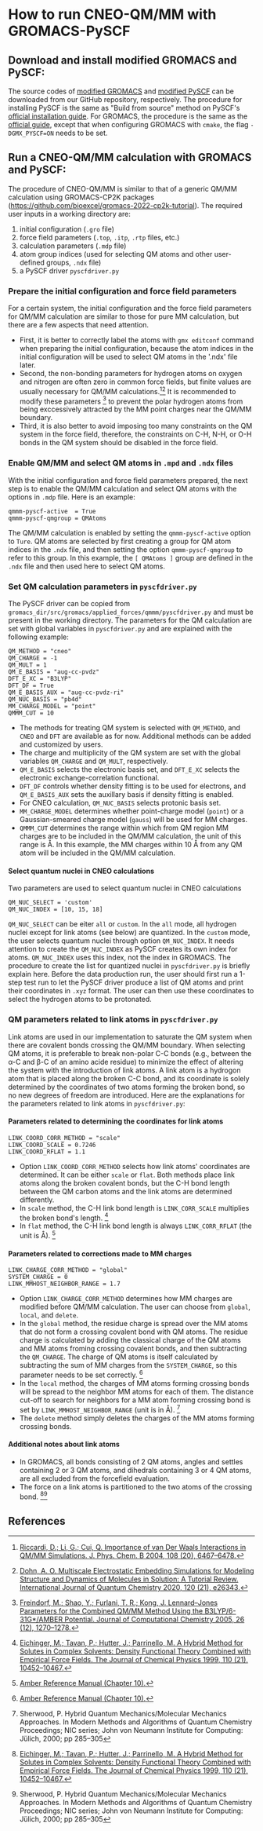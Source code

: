 # How to run CNEO-QM/MM with GROMACS-PySCF

## Download and install modified GROMACS and PySCF:

The source codes of [modified GROMACS](https://github.com/theorychemyang/gromacs) and [modified PySCF](https://github.com/theorychemyang/pyscf) can be downloaded from our GitHub repository, respectively. The procedure for installing PySCF is the same as "Build from source" method on PySCF's [official installation guide](https://pyscf.org/install.html#build-from-source). For GROMACS, the procedure is the same as the [official guide](https://manual.gromacs.org/current/install-guide/), except that when configuring GROMACS with `cmake`, the flag `-DGMX_PYSCF=ON` needs to be set.

## Run a CNEO-QM/MM calculation with GROMACS and PySCF:

The procedure of CNEO-QM/MM is similar to that of a generic QM/MM calculation using GROMACS-CP2K packages (https://github.com/bioexcel/gromacs-2022-cp2k-tutorial). The required user inputs in a working directory are: 
1. initial configuration (`.gro` file)
2. force field parameters (`.top`, `.itp`, `.rtp` files, etc.)
3. calculation parameters (`.mdp` file)
4. atom group indices (used for selecting QM atoms and other user-defined groups, `.ndx` file)
5. a PySCF driver `pyscfdriver.py`

### Prepare the initial configuration and force field parameters
For a certain system, the initial configuration and the force field parameters for QM/MM calculation are similar to those for pure MM calculation, but there are a few aspects that need attention. 
* First, it is better to correctly label the atoms with `gmx editconf` command when preparing the initial configuration, because the atom indices in the initial configuration will be used to select QM atoms in the '.ndx' file later. 
* Second, the non-bonding parameters for hydrogen atoms on oxygen and nitrogen are often zero in common force fields, but finite values are usually necessary for QM/MM calculations.[^1][^2] It is recommended to modify these parameters [^3] to prevent the polar hydrogen atoms from being exccessively attracted by the MM point charges near the QM/MM boundary.
* Third, it is also better to avoid imposing too many constraints on the QM system in the force field, therefore, the constraints on C-H, N-H, or O-H bonds in the QM system should be disabled in the force field.

### Enable QM/MM and select QM atoms in `.mpd` and `.ndx` files
With the initial configuration and force field parameters prepared, the next step is to enable the QM/MM calculation and select QM atoms with the options in `.mdp` file. Here is an example:

    qmmm-pyscf-active  = True
    qmmm-pyscf-qmgroup = QMAtoms

The QM/MM calculation is enabled by setting the `qmmm-pyscf-active` option to `Ture`. QM atoms are selected by first creating a group for QM atom indices in the `.ndx` file, and then setting the option `qmmm-pyscf-qmgroup` to refer to this group. In this example, the `[ QMAtoms ]` group are defined in the `.ndx` file and then used here to select QM atoms.

### Set QM calculation parameters in `pyscfdriver.py`
The PySCF driver can be copied from `gromacs_dir/src/gromacs/applied_forces/qmmm/pyscfdriver.py` and must be present in the working directory. The parameters for the QM calculation are set with global variables in `pyscfdriver.py` and are explained with the following example:

    QM_METHOD = "cneo"
    QM_CHARGE = -1
    QM_MULT = 1
    QM_E_BASIS = "aug-cc-pvdz"
    DFT_E_XC = "B3LYP"
    DFT_DF = True
    QM_E_BASIS_AUX = "aug-cc-pvdz-ri"
    QM_NUC_BASIS = "pb4d"
    MM_CHARGE_MODEL = "point"
    QMMM_CUT = 10

* The methods for treating QM system is selected with `QM_METHOD`, and `CNEO` and `DFT` are available as for now. Additional methods can be added and customized by users. 
* The charge and multiplicity of the QM system are set with the global variables `QM_CHARGE` and `QM_MULT`, respectively. 
* `QM_E_BASIS` selects the electronic basis set, and `DFT_E_XC` selects the electronic exchange-correlation functional. 
* `DFT_DF` controls whether density fitting is to be used for electrons, and `QM_E_BASIS_AUX` sets the auxillary basis if density fitting is enabled.
* For CNEO calculation, `QM_NUC_BASIS` selects protonic basis set.
* `MM_CHARGE_MODEL` determines whether point-charge model (`point`) or a Gaussian-smeared charge model (`gauss`) will be used for MM charges. 
* `QMMM_CUT` determines the range within which from QM region MM charges are to be included in the QM/MM calculation, the unit of this range is Å. In this example, the MM charges within 10 Å from any QM atom will be included in the QM/MM calculation.

#### Select quantum nuclei in CNEO calculations
Two parameters are used to select quantum nuclei in CNEO calculations

    QM_NUC_SELECT = 'custom'
    QM_NUC_INDEX = [10, 15, 18]

`QM_NUC_SELECT` can be eiter `all` or `custom`. In the `all` mode, all hydrogen nuclei except for link atoms (see below) are quantized. In the `custom` mode, the user selects quantum nuclei through option `QM_NUC_INDEX`. It needs attention to create the `QM_NUC_INDEX` as PySCF creates its own index for atoms. `QM_NUC_INDEX` uses this index, not the index in GROMACS.
The procedure to create the list for quantized nuclei in `pyscfdriver.py` is briefly explain here. Before the data production run, the user should first run a 1-step test run to let the PySCF driver produce a list of QM atoms and print their coordinates in `.xyz` format. The user can then use these coordinates to select the hydrogen atoms to be protonated.

### QM parameters related to link atoms in `pyscfdriver.py`
Link atoms are used in our implementation to saturate the QM system when there are covalent bonds crossing the QM/MM boundary. When selecting QM atoms, it is preferable to break non-polar C-C bonds (e.g., between the α-C and β-C of an amino acide residue) to minimize the effect of altering the system with the introduction of link atoms. A link atom is a hydrogon atom that is placed along the broken C-C bond, and its coordinate is solely determined by the coordinates of two atoms forming the broken bond, so no new degrees of freedom are introduced. Here are the explanations for the parameters related to link atoms in `pyscfdriver.py`:

#### Parameters related to determining the coordinates for link atoms

    LINK_COORD_CORR_METHOD = "scale"
    LINK_COORD_SCALE = 0.7246
    LINK_COORD_RFLAT = 1.1

* Option `LINK_COORD_CORR_METHOD` selects how link atoms' coordinates are determined. It can be either `scale` or `flat`. Both methods place link atoms along the broken covalent bonds, but the C-H bond length between the QM carbon atoms and the link atoms are determined differently.
* In `scale` method, the C-H link bond length is `LINK_CORR_SCALE` multiplies the broken bond's length. [^4]
* In `flat` method, the C-H link bond length is always `LINK_CORR_RFLAT` (the unit is Å). [^5]

#### Parameters related to corrections made to MM charges 

    LINK_CHARGE_CORR_METHOD = "global"
    SYSTEM_CHARGE = 0
    LINK_MMHOST_NEIGHBOR_RANGE = 1.7

* Option `LINK_CHARGE_CORR_METHOD` determines how MM charges are modified before QM/MM calculation. The user can choose from `global`, `local`, and `delete`. 
* In the `global` method, the residue charge is spread over the MM atoms that do not form a crossing covalent bond with QM atoms. The residue charge is calculated by adding the classical charge of the QM atoms and MM atoms froming crossing covalent bonds, and then subtracting the `QM_CHARGE`. The charge of QM atoms is itself calculated by subtracting the sum of MM charges from the `SYSTEM_CHARGE`, so this parameter needs to be set correctly. [^5]
* In the `local` method, the charges of MM atoms forming crossing bonds will be spread to the neighbor MM atoms for each of them. The distance cut-off to search for neighbors for a MM atom forming crossing bond is set by `LINK_MMHOST_NEIGHBOR_RANGE` (unit is in Å). [^6]
* The `delete` method simply deletes the charges of the MM atoms forming crossing bonds.

 #### Additional notes about link atoms
 * In GROMACS, all bonds consisting of 2 QM atoms, angles and settles containing 2 or 3 QM atoms, and dihedrals containing 3 or 4 QM atoms, are all excluded from the forcefield evaluation.
 * The force on a link atoms is partitioned to the two atoms of the crossing bond. [^4][^6]


## References

[^1]: [Riccardi, D.; Li, G.; Cui, Q. Importance of van Der Waals Interactions in QM/MM Simulations. J. Phys. Chem. B 2004, 108 (20), 6467–6478.](https://doi.org/10.1021/jp037992q)

[^2]: [Dohn, A. O. Multiscale Electrostatic Embedding Simulations for Modeling Structure and Dynamics of Molecules in Solution: A Tutorial Review. International Journal of Quantum Chemistry 2020, 120 (21), e26343.](https://doi.org/10.1002/qua.26343)

[^3]: [Freindorf, M.; Shao, Y.; Furlani, T. R.; Kong, J. Lennard–Jones Parameters for the Combined QM/MM Method Using the B3LYP/6-31G*/AMBER Potential. Journal of Computational Chemistry 2005, 26 (12), 1270–1278.](https://doi.org/10.1002/jcc.20264)

[^4]: [Eichinger, M.; Tavan, P.; Hutter, J.; Parrinello, M. A Hybrid Method for Solutes in Complex Solvents: Density Functional Theory Combined with Empirical Force Fields. The Journal of Chemical Physics 1999, 110 (21), 10452–10467.](https://doi.org/10.1063/1.479049)

[^5]: [Amber Reference Manual (Chapter 10).](https://ambermd.org/doc12/Amber24.pdf)

[^6]: Sherwood, P. Hybrid Quantum Mechanics/Molecular Mechanics Approaches. In Modern Methods and Algorithms of Quantum Chemistry Proceedings; NIC series; John von Neumann Institute for Computing: Jülich, 2000; pp 285–305

